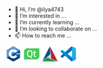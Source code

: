 - 👋 Hi, I’m @ilya4743
- 👀 I’m interested in ...
- 🌱 I’m currently learning ...
- 💞️ I’m looking to collaborate on ...
- 📫 How to reach me ...

<!---
ilya4743/ilya4743 is a ✨ special ✨ repository because its `README.md` (this file) appears on your GitHub profile.
You can click the Preview link to take a look at your changes.
--->

<img src=https://github.com/devicons/devicon/blob/master/icons/cplusplus/cplusplus-original.svg title="C++"  alt="C++" width="40" height="40"/>&nbsp;
<img src=https://github.com/devicons/devicon/blob/master/icons/qt/qt-original.svg title="QT"  alt="QT" width="40" height="40"/>&nbsp;
<img src=https://github.com/devicons/devicon/blob/master/icons/cmake/cmake-original.svg title="Cmake"  alt="Cmake" width="40" height="40"/>&nbsp;
<img src=https://github.com/devicons/devicon/blob/master/icons/vscode/vscode-original.svg title="Visual Studio Code"  alt="Visual Studio Code" width="40" height="40"/>&nbsp;
